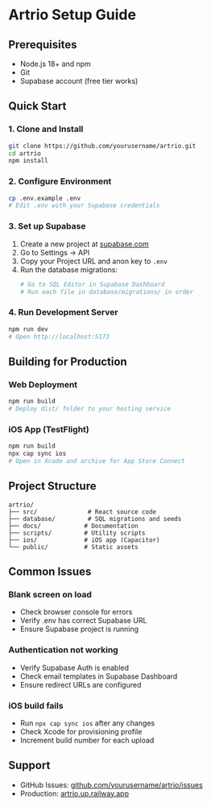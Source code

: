# Artrio Setup Guide

## Prerequisites
- Node.js 18+ and npm
- Git
- Supabase account (free tier works)

## Quick Start

### 1. Clone and Install
```bash
git clone https://github.com/yourusername/artrio.git
cd artrio
npm install
```

### 2. Configure Environment
```bash
cp .env.example .env
# Edit .env with your Supabase credentials
```

### 3. Set up Supabase
1. Create a new project at [supabase.com](https://supabase.com)
2. Go to Settings → API
3. Copy your Project URL and anon key to `.env`
4. Run the database migrations:
   ```bash
   # Go to SQL Editor in Supabase Dashboard
   # Run each file in database/migrations/ in order
   ```

### 4. Run Development Server
```bash
npm run dev
# Open http://localhost:5173
```

## Building for Production

### Web Deployment
```bash
npm run build
# Deploy dist/ folder to your hosting service
```

### iOS App (TestFlight)
```bash
npm run build
npx cap sync ios
# Open in Xcode and archive for App Store Connect
```

## Project Structure
```
artrio/
├── src/              # React source code
├── database/         # SQL migrations and seeds
├── docs/            # Documentation
├── scripts/         # Utility scripts
├── ios/             # iOS app (Capacitor)
└── public/          # Static assets
```

## Common Issues

### Blank screen on load
- Check browser console for errors
- Verify .env has correct Supabase URL
- Ensure Supabase project is running

### Authentication not working
- Verify Supabase Auth is enabled
- Check email templates in Supabase Dashboard
- Ensure redirect URLs are configured

### iOS build fails
- Run `npx cap sync ios` after any changes
- Check Xcode for provisioning profile
- Increment build number for each upload

## Support
- GitHub Issues: [github.com/yourusername/artrio/issues](https://github.com/yourusername/artrio/issues)
- Production: [artrio.up.railway.app](https://artrio.up.railway.app)
